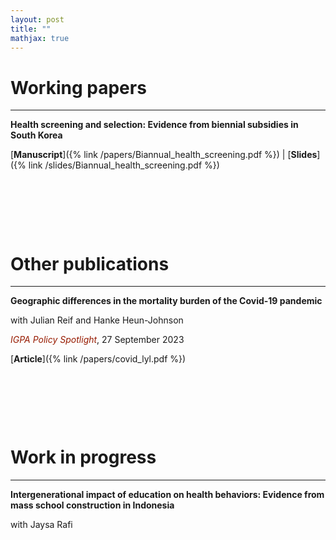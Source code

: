 ```yaml
---
layout: post
title: ""
mathjax: true
---
```


# Working papers
---
**Health screening and selection: Evidence from biennial subsidies in South Korea**

[**Manuscript**]({% link /papers/Biannual_health_screening.pdf %})  &#x7c;  [**Slides**]({% link /slides/Biannual_health_screening.pdf %})

<p>&nbsp;</p>
<p>&nbsp;</p>
<p>&nbsp;</p>


# Other publications
---
**Geographic differences in the mortality burden of the Covid-19 pandemic**  

with Julian Reif and Hanke Heun-Johnson

<span style = "color: rgb(151, 27, 0)"><i>IGPA Policy Spotlight</i></span>, 27 September 2023

[**Article**]({% link /papers/covid_lyl.pdf %})

<p>&nbsp;</p>
<p>&nbsp;</p>
<p>&nbsp;</p>

# Work in progress
---
**Intergenerational impact of education on health behaviors: Evidence from mass school construction in Indonesia**

with Jaysa Rafi

<p>&nbsp;</p>
